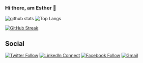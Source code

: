 ### Hi there, am Esther 👋

![github stats](https://github-readme-stats.vercel.app/api?username=essie-noble&show_icons=true&count_private=true&line_height=33&theme=react)
![Top Langs](https://github-readme-stats.vercel.app/api/top-langs/?username=essie-noble&hide=html&theme=react)

[![GitHub Streak](https://github-readme-streak-stats.herokuapp.com/?user=essie-noble&theme=react)](https://github.com/DenverCoder1/github-readme-streak-stats)

## Social

[![Twitter Follow](https://img.shields.io/badge/%20-Follow-black?color=14171A&labelColor=1976d2&logo=twitter&logoColor=ffffff)](https://twitter.com/EstherIrungu19)
[![LinkedIn Connect](https://img.shields.io/badge/%20-Connect-black?color=14171A&labelColor=212121&logo=linkedin&logoColor=ffffff)](https://www.linkedin.com/in/esther-irungu-678453198/)
[![Facebook Follow](https://img.shields.io/badge/%20-Follow-black?color=14171A&labelColor=1976d2&logo=facebook&logoColor=ffffff)](https://web.facebook.com/ezzie.irungu)
[![Gmail](https://img.shields.io/badge/%20-Send%20Mail-black?color=14171A&labelColor=ef5350&logo=gmail&logoColor=ffffff)](mailto:estherwambuiirungu@gmail.com?subject=From%20GitHub&body=Hi,%20there.%20Found%20you%20from%20GitHub.)
